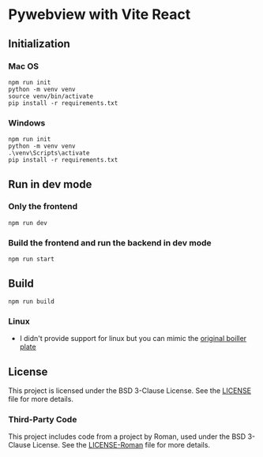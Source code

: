 # Pywebview with Vite React

## Initialization

### Mac OS

```shell
npm run init
python -m venv venv
source venv/bin/activate
pip install -r requirements.txt
```

### Windows

```shell
npm run init
python -m venv venv
.\venv\Scripts\activate
pip install -r requirements.txt
```

## Run in dev mode

### Only the frontend

```shell
npm run dev
```

### Build the frontend and run the backend in dev mode

```shell
npm run start
```

## Build

```shell
npm run build
```

### Linux

- I didn't provide support for linux but you can mimic the [original boiller plate](https://github.com/r0x0r/pywebview-react-boilerplate)

## License

This project is licensed under the BSD 3-Clause License. See the [LICENSE](./LICENSE) file for more details.

### Third-Party Code

This project includes code from a project by Roman, used under the BSD 3-Clause License. See the [LICENSE-Roman](./LICENSE-Roman) file for more details.
